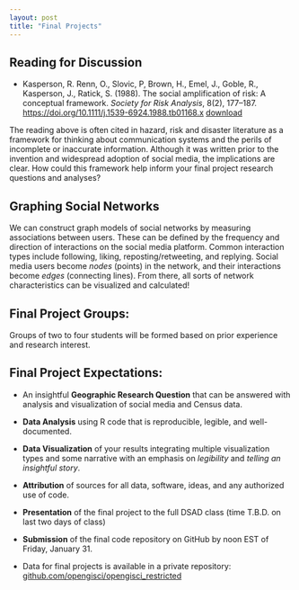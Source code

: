 ```yaml
---
layout: post
title: "Final Projects"
---
```


## Reading for Discussion

- Kasperson, R. Renn, O., Slovic, P, Brown, H., Emel, J., Goble, R., Kasperson, J., Ratick, S. (1988). The social amplification of risk: A conceptual framework. *Society for Risk Analysis*, 8(2), 177–187. https://doi.org/10.1111/j.1539-6924.1988.tb01168.x [download](https://drive.google.com/open?id=121KAXNN4gYgc1r1qpr_-DRYGfwej_xO-&usp=drive_fs)

The reading above is often cited in hazard, risk and disaster literature as a framework for thinking about communication systems and the perils of incomplete or inaccurate information. 
Although it was written prior to the invention and widespread adoption of social media, the implications are clear.
How could this framework help inform your final project research questions and analyses? 

## Graphing Social Networks

We can construct graph models of social networks by measuring associations between users. These can be defined by the frequency and direction of interactions on the social media platform. Common interaction types include following, liking, reposting/retweeting, and replying. Social media users become *nodes* (points) in the network, and their interactions become *edges* (connecting lines). From there, all sorts of network characteristics can be visualized and calculated! 

## Final Project Groups:

Groups of two to four students will be formed based on prior experience and research interest.

## Final Project Expectations:

- An insightful **Geographic Research Question** that can be answered with analysis and visualization of social media and Census data.
- **Data Analysis** using R code that is reproducible, legible, and well-documented.
- **Data Visualization** of your results integrating multiple visualization types and some narrative with an emphasis on *legibility* and *telling an insightful story*. 
- **Attribution** of sources for all data, software, ideas, and any authorized use of code.
- **Presentation** of the final project to the full DSAD class (time T.B.D. on last two days of class)
- **Submission** of the final code repository on GitHub by noon EST of Friday, January 31.

- Data for final projects is available in a private repository: [github.com/opengisci/opengisci_restricted](https://github.com/opengisci/opengisci_restricted)
